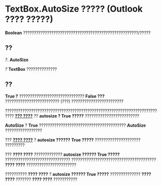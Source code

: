 
# TextBox.AutoSize ????? (Outlook ???? ?????)

 **Boolean** ?????????????????????????????????????????????????????/?????


## ??

 _?_. **AutoSize**

 _?_ **TextBox** ??????????????


## ??

 **True ?** ?????????????????????????????? **False ???** ????????????????????????? (???) ????????????????????????

?????????????????????????????????????????????????????????????????????????? **[??? ????](31e7c1de-ee4e-b3d9-4579-7fc6b215bad3.md)** ?? **autosize ? **True** ?????** ?????????????????????????

 **AutoSize** ? **True** ???????????????????????????????????????? **AutoSize** ?????????????????

??? **[???? ????](4a0e4a3d-beca-9f94-7e27-469c4bafe250.md)** ? **autosize ?????? **True** ?????** ????????????????????? ?????????

??? **???? ????** ????????????? **autosize ?????? **True** ?????** ?????????????????????????????? ??????????????????????????????????????? **???? ????** ???????????????????????

?????????? **???? ????** ? **autosize ?????? **True** ?????** ?????????????? **???? ????** ??????? **???? ????** ???????????

